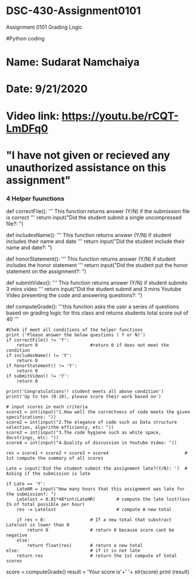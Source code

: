 # DSC-430-Assignment0101
Assignment 0101 Grading Logic

#Python coding 

# Name: Sudarat Namchaiya
# Date: 9/21/2020
# Video link: https://youtu.be/rCQT-LmDFq0
# "I have not given or recieved any unauthorized assistance on this assignment"


### 4 Helper fuunctions ###
def correctFile():
    '''
    This function returns answer (Y/N) if the submission file is correct
    '''
    return input("Did the student submit a single uncompressed file?: ")

def includesName():
    '''
    This function returns answer (Y/N) if student includes  their name and date
    '''
    return input("Did the student include their name and date?: ") 

def honorStatement():
    '''
    This function returns answer (Y/N) if student includes  the honor statement
    '''
    return input("Did the student put the honor statement on the assignment?: ")

def submitVideo():
    '''
    This function returns answer (Y/N) if student submits 3 mins video
    '''
    return input("Did the student submit and 3 mins Youtube Video presenting the code and answering questions?: ")


def computeGrade():
    '''this function asks the user a series of questions based on grading logic for this class and 
    returns students total score out of 40 '''
    
    #Chek if meet all conditions of the helper functions
    print ('Please answer the below questions ( Y or N)')
    if correctFile() != 'Y':    
        return 0                    #return 0 if does not meet the condition
    if includesName() != 'Y':
        return 0
    if honorStatement() != 'Y':
        return 0
    if submitVideo() != 'Y':
        return 0

    print('Congratulations!! student meets all above condition')
    print('Up to ten (0-10), please score their work based on')         
    
    # input scores in each criteria
    score1 = int(input("1.How well the correctness of code meets the given specifications: "))  
    score2 = int(input("2.The elegance of code such as Data structure selection, algorithm efficiency, etc: "))
    score3 = int(input("3.The code hygiene such as white space, docstrings, etc: "))
    score4 = int(input("4.Quality of discussion in Youtube Video: "))

    res = score1 + score2 + score3 + score4                             # 1st compute the summary of all scores
    
    Late = input('Did the student submit the assignment late?(Y/N): ')  # Asking if the submission is late

    if Late == 'Y':
        LateHR = input("How many hours that this assignment was late for the submission?: ")
        Latelost = 0.01*40*int(LateHR)        # compute the late lost(loss 1% of total possible per hour)
        res -= Latelost                       # compute A new total 

        if res < 0:                 # If a new total that substract Latelost is lower than 0
            return 0                # return 0 because score cant be negative
        else: 
            return float(res)       # return a new total
    else:                           # if it is not late 
        return res                  # return the 1st compute of total scores


score = computeGrade()
result = 'Your score is'+' '+ str(score)
print (result)






    


    
    
    
    


